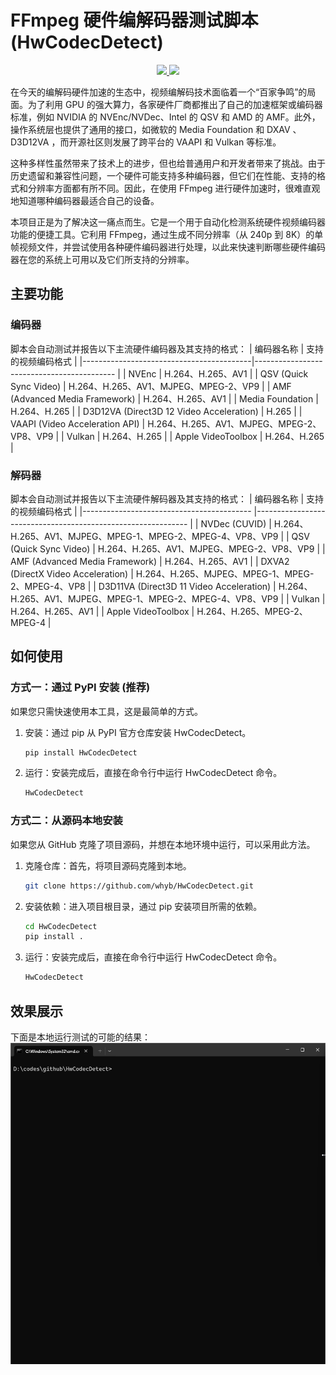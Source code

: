 # FFmpeg 硬件编解码器测试脚本(HwCodecDetect)
<p align="center">
    <a href="https://pypi.org/project/hwcodecdetect">
        <img src="https://badgen.net/pypi/v/hwcodecdetect?color=yellow" />
    </a>
    <a href="https://pypi.org/project/hwcodecdetect">
        <img src="https://static.pepy.tech/badge/hwcodecdetect" />
    </a>
</p>

在今天的编解码硬件加速的生态中，视频编解码技术面临着一个“百家争鸣”的局面。为了利用 GPU 的强大算力，各家硬件厂商都推出了自己的加速框架或编码器标准，例如 NVIDIA 的 NVEnc/NVDec、Intel 的 QSV 和 AMD 的 AMF。此外，操作系统层也提供了通用的接口，如微软的 Media Foundation 和 DXAV 、 D3D12VA ，而开源社区则发展了跨平台的 VAAPI 和 Vulkan 等标准。

这种多样性虽然带来了技术上的进步，但也给普通用户和开发者带来了挑战。由于历史遗留和兼容性问题，一个硬件可能支持多种编码器，但它们在性能、支持的格式和分辨率方面都有所不同。因此，在使用 FFmpeg 进行硬件加速时，很难直观地知道哪种编码器最适合自己的设备。

本项目正是为了解决这一痛点而生。它是一个用于自动化检测系统硬件视频编码器功能的便捷工具。它利用 FFmpeg，通过生成不同分辨率（从 240p 到 8K）的单帧视频文件，并尝试使用各种硬件编码器进行处理，以此来快速判断哪些硬件编码器在您的系统上可用以及它们所支持的分辨率。

## 主要功能
### 编码器
脚本会自动测试并报告以下主流硬件编码器及其支持的格式：
| 编码器名称                     	        | 支持的视频编码格式                           |
|------------------------------------------|------------------------------------------- |
| NVEnc                          	       | H.264、H.265、AV1                          |
| QSV (Quick Sync Video)         	       | H.264、H.265、AV1、MJPEG、MPEG-2、VP9       |
| AMF (Advanced Media Framework)           | H.264、H.265、AV1                          |
| Media Foundation               	       | H.264、H.265                               |
| D3D12VA (Direct3D 12 Video Acceleration) | H.265                                      |
| VAAPI (Video Acceleration API) 	       | H.264、H.265、AV1、MJPEG、MPEG-2、VP8、VP9  |
| Vulkan                         	       | H.264、H.265                               |
| Apple VideoToolbox               	       | H.264、H.265                               |

### 解码器
脚本会自动测试并报告以下主流硬件解码器及其支持的格式：
| 编码器名称                                 | 支持的视频编码格式                                             |
|------------------------------------------	|------------------------------------------------------------- |
| NVDec (CUVID)                  	        | H.264、H.265、AV1、MJPEG、MPEG-1、MPEG-2、MPEG-4、VP8、VP9    |
| QSV (Quick Sync Video)         	        | H.264、H.265、AV1、MJPEG、MPEG-2、VP8、VP9                    |
| AMF (Advanced Media Framework)            | H.264、H.265、AV1                                            |
| DXVA2 (DirectX Video Acceleration)        | H.264、H.265、MJPEG、MPEG-1、MPEG-2、MPEG-4、VP8              |
| D3D11VA (Direct3D 11 Video Acceleration) 	| H.264、H.265、AV1、MJPEG、MPEG-1、MPEG-2、MPEG-4、VP8、VP9    |
| Vulkan                                  	| H.264、H.265、AV1                                            |
| Apple VideoToolbox                    	| H.264、H.265、MPEG-2、MPEG-4                                 |


## 如何使用
### 方式一：通过 PyPI 安装 (推荐)
如果您只需快速使用本工具，这是最简单的方式。
1. 安装：通过 pip 从 PyPI 官方仓库安装 HwCodecDetect。
    ```bash
    pip install HwCodecDetect
    ```

2. 运行：安装完成后，直接在命令行中运行 HwCodecDetect 命令。
    ```bash
    HwCodecDetect
    ```

### 方式二：从源码本地安装
如果您从 GitHub 克隆了项目源码，并想在本地环境中运行，可以采用此方法。
1. 克隆仓库：首先，将项目源码克隆到本地。
    ```bash
    git clone https://github.com/whyb/HwCodecDetect.git
    ```
2. 安装依赖：进入项目根目录，通过 pip 安装项目所需的依赖。
    ```bash
    cd HwCodecDetect
    pip install .
    ```
3. 运行：安装完成后，直接在命令行中运行 HwCodecDetect 命令。
    ```bash
    HwCodecDetect
    ```

## 效果展示
下面是本地运行测试的可能的结果：
![test result](https://raw.githubusercontent.com/whyb/HwCodecDetect/main/imgs/run_tests.png)